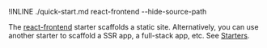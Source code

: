 !INLINE ./quick-start.md react-frontend --hide-source-path

The
[react-frontend](/plugins/create/starters/react-frontend#readme)
starter scaffolds a static site.
Alternatively,
you can use another starter
to scaffold a SSR app, a full-stack app, etc.
See [Starters](/docs/starters.md#readme).
